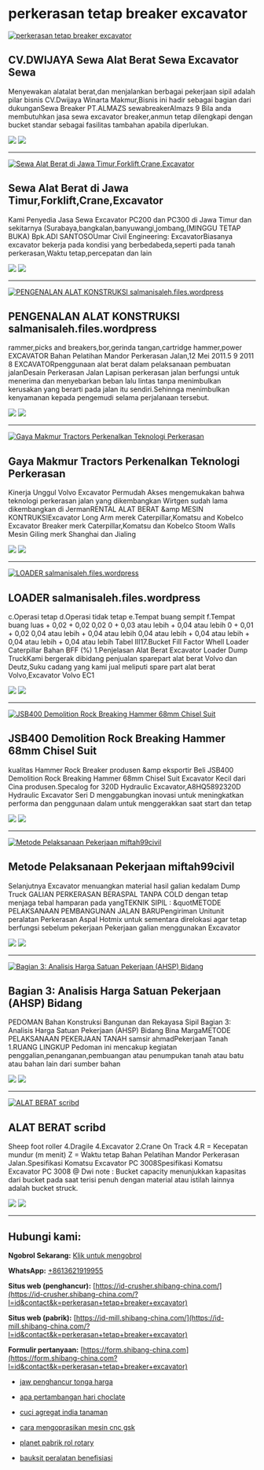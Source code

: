 # perkerasan tetap breaker excavator

<a href="https://swt.shibang-china.com/?l=id&img&k=perkerasan+tetap+breaker+excavator" target="_blank">![perkerasan tetap breaker excavator](http://static.shibang-china.com/all-800x300/1374.jpg)</a>

## CV.DWIJAYA Sewa Alat Berat Sewa Excavator Sewa
Menyewakan alatalat berat,dan menjalankan berbagai pekerjaan sipil adalah pilar bisnis CV.Dwijaya Winarta Makmur,Bisnis ini hadir sebagai bagian dari dukunganSewa Breaker PT.ALMAZS sewabreakerAlmazs 9 Bila anda membutuhkan jasa sewa excavator breaker,anmun tetap dilengkapi dengan bucket standar sebagai fasilitas tambahan apabila diperlukan.


<a href="https://whatsapp.shibangsoft.com/WhatsApp.php" target="_blank" title="WhatsApp">![](http://static.shibang-china.com/icon/whatsapp.png)</a> <a href="https://swt.shibang-china.com/?l=id&icon&k=perkerasan+tetap+breaker+excavator" target="_blank">![](http://static.shibang-china.com/icon/chat-id.png)</a>

---

<a href="https://swt.shibang-china.com/?l=id&img&k=perkerasan+tetap+breaker+excavator" target="_blank">![Sewa Alat Berat di Jawa Timur,Forklift,Crane,Excavator](http://static.shibang-china.com/all-800x300/62.jpg)</a>

## Sewa Alat Berat di Jawa Timur,Forklift,Crane,Excavator
Kami Penyedia Jasa Sewa Excavator PC200 dan PC300 di Jawa Timur dan sekitarnya (Surabaya,bangkalan,banyuwangi,jombang,(MINGGU TETAP BUKA) Bpk.ADI SANTOSOUmar Civil Engineering: ExcavatorBiasanya excavator bekerja pada kondisi yang berbedabeda,seperti pada tanah perkerasan,Waktu tetap,percepatan dan lain


<a href="https://whatsapp.shibangsoft.com/WhatsApp.php" target="_blank" title="WhatsApp">![](http://static.shibang-china.com/icon/whatsapp.png)</a> <a href="https://swt.shibang-china.com/?l=id&icon&k=perkerasan+tetap+breaker+excavator" target="_blank">![](http://static.shibang-china.com/icon/chat-id.png)</a>

---

<a href="https://swt.shibang-china.com/?l=id&img&k=perkerasan+tetap+breaker+excavator" target="_blank">![PENGENALAN ALAT KONSTRUKSI salmanisaleh.files.wordpress](http://static.shibang-china.com/all-800x300/941.jpg)</a>

## PENGENALAN ALAT KONSTRUKSI salmanisaleh.files.wordpress
rammer,picks and breakers,bor,gerinda tangan,cartridge hammer,power EXCAVATOR Bahan Pelatihan Mandor Perkerasan Jalan,12 Mei 2011.5 9 2011 8 EXCAVATORpenggunaan alat berat dalam pelaksanaan pembuatan jalanDesain Perkerasan Jalan Lapisan perkerasan jalan berfungsi untuk menerima dan menyebarkan beban lalu lintas tanpa menimbulkan kerusakan yang berarti pada jalan itu sendiri.Sehinnga menimbulkan kenyamanan kepada pengemudi selama perjalanaan tersebut.


<a href="https://whatsapp.shibangsoft.com/WhatsApp.php" target="_blank" title="WhatsApp">![](http://static.shibang-china.com/icon/whatsapp.png)</a> <a href="https://swt.shibang-china.com/?l=id&icon&k=perkerasan+tetap+breaker+excavator" target="_blank">![](http://static.shibang-china.com/icon/chat-id.png)</a>

---

<a href="https://swt.shibang-china.com/?l=id&img&k=perkerasan+tetap+breaker+excavator" target="_blank">![Gaya Makmur Tractors Perkenalkan Teknologi Perkerasan](http://static.shibang-china.com/all-800x300/1003.jpg)</a>

## Gaya Makmur Tractors Perkenalkan Teknologi Perkerasan
Kinerja Unggul Volvo Excavator Permudah Akses mengemukakan bahwa teknologi perkerasan jalan yang dikembangkan Wirtgen sudah lama dikembangkan di JermanRENTAL ALAT BERAT &amp MESIN KONTRUKSIExcavator Long Arm merek Caterpillar,Komatsu and Kobelco Excavator Breaker merk Caterpillar,Komatsu dan Kobelco Stoom Walls Mesin Giling merk Shanghai dan Jialing


<a href="https://whatsapp.shibangsoft.com/WhatsApp.php" target="_blank" title="WhatsApp">![](http://static.shibang-china.com/icon/whatsapp.png)</a> <a href="https://swt.shibang-china.com/?l=id&icon&k=perkerasan+tetap+breaker+excavator" target="_blank">![](http://static.shibang-china.com/icon/chat-id.png)</a>

---

<a href="https://swt.shibang-china.com/?l=id&img&k=perkerasan+tetap+breaker+excavator" target="_blank">![LOADER salmanisaleh.files.wordpress](http://static.shibang-china.com/all-800x300/482.jpg)</a>

## LOADER salmanisaleh.files.wordpress
c.Operasi tetap d.Operasi tidak tetap e.Tempat buang sempit f.Tempat buang luas + 0,02 + 0,02 0,02 0 + 0,03 atau lebih + 0,04 atau lebih 0 + 0,01 + 0,02 0,04 atau lebih + 0,04 atau lebih 0,04 atau lebih + 0,04 atau lebih + 0,04 atau lebih + 0,04 atau lebih Tabel III17.Bucket Fill Factor Whell Loader Caterpillar Bahan BFF (%) 1.Penjelasan Alat Berat Excavator Loader Dump TruckKami bergerak dibidang penjualan sparepart alat berat Volvo dan Deutz,Suku cadang yang kami jual meliputi spare part alat berat Volvo,Excavator Volvo EC1


<a href="https://whatsapp.shibangsoft.com/WhatsApp.php" target="_blank" title="WhatsApp">![](http://static.shibang-china.com/icon/whatsapp.png)</a> <a href="https://swt.shibang-china.com/?l=id&icon&k=perkerasan+tetap+breaker+excavator" target="_blank">![](http://static.shibang-china.com/icon/chat-id.png)</a>

---

<a href="https://swt.shibang-china.com/?l=id&img&k=perkerasan+tetap+breaker+excavator" target="_blank">![JSB400 Demolition Rock Breaking Hammer 68mm Chisel Suit](http://static.shibang-china.com/all-800x300/174.jpg)</a>

## JSB400 Demolition Rock Breaking Hammer 68mm Chisel Suit
kualitas Hammer Rock Breaker produsen &amp eksportir Beli JSB400 Demolition Rock Breaking Hammer 68mm Chisel Suit Excavator Kecil dari Cina produsen.Specalog for 320D Hydraulic Excavator,A8HQ5892320D Hydraulic Excavator Seri D menggabungkan inovasi untuk meningkatkan performa dan penggunaan dalam untuk menggerakkan saat start dan tetap


<a href="https://whatsapp.shibangsoft.com/WhatsApp.php" target="_blank" title="WhatsApp">![](http://static.shibang-china.com/icon/whatsapp.png)</a> <a href="https://swt.shibang-china.com/?l=id&icon&k=perkerasan+tetap+breaker+excavator" target="_blank">![](http://static.shibang-china.com/icon/chat-id.png)</a>

---

<a href="https://swt.shibang-china.com/?l=id&img&k=perkerasan+tetap+breaker+excavator" target="_blank">![Metode Pelaksanaan Pekerjaan miftah99civil](http://static.shibang-china.com/all-800x300/1036.jpg)</a>

## Metode Pelaksanaan Pekerjaan miftah99civil
Selanjutnya Excavator menuangkan material hasil galian kedalam Dump Truck GALIAN PERKERASAN BERASPAL TANPA COLD dengan tetap menjaga tebal hamparan pada yangTEKNIK SIPIL : &quotMETODE PELAKSANAAN PEMBANGUNAN JALAN BARUPengiriman Unitunit peralatan Perkerasan Aspal Hotmix untuk sementara direlokasi agar tetap berfungsi sebelum pekerjaan Pekerjaan galian menggunakan Excavator


<a href="https://whatsapp.shibangsoft.com/WhatsApp.php" target="_blank" title="WhatsApp">![](http://static.shibang-china.com/icon/whatsapp.png)</a> <a href="https://swt.shibang-china.com/?l=id&icon&k=perkerasan+tetap+breaker+excavator" target="_blank">![](http://static.shibang-china.com/icon/chat-id.png)</a>

---

<a href="https://swt.shibang-china.com/?l=id&img&k=perkerasan+tetap+breaker+excavator" target="_blank">![Bagian 3: Analisis Harga Satuan Pekerjaan (AHSP) Bidang](http://static.shibang-china.com/all-800x300/454.jpg)</a>

## Bagian 3: Analisis Harga Satuan Pekerjaan (AHSP) Bidang
PEDOMAN Bahan Konstruksi Bangunan dan Rekayasa Sipil Bagian 3: Analisis Harga Satuan Pekerjaan (AHSP) Bidang Bina MargaMETODE PELAKSANAAN PEKERJAAN TANAH samsir ahmadPekerjaan Tanah 1.RUANG LINGKUP Pedoman ini mencakup kegiatan penggalian,penanganan,pembuangan atau penumpukan tanah atau batu atau bahan lain dari sumber bahan


<a href="https://whatsapp.shibangsoft.com/WhatsApp.php" target="_blank" title="WhatsApp">![](http://static.shibang-china.com/icon/whatsapp.png)</a> <a href="https://swt.shibang-china.com/?l=id&icon&k=perkerasan+tetap+breaker+excavator" target="_blank">![](http://static.shibang-china.com/icon/chat-id.png)</a>

---

<a href="https://swt.shibang-china.com/?l=id&img&k=perkerasan+tetap+breaker+excavator" target="_blank">![ALAT BERAT scribd](http://static.shibang-china.com/all-800x300/385.jpg)</a>

## ALAT BERAT scribd
Sheep foot roller 4.Dragile 4.Excavator 2.Crane On Track 4.R = Kecepatan mundur (m menit) Z = Waktu tetap Bahan Pelatihan Mandor Perkerasan Jalan.Spesifikasi Komatsu Excavator PC 3008Spesifikasi Komatsu Excavator PC 3008 @ Dwi note : Bucket capacity menunjukkan kapasitas dari bucket pada saat terisi penuh dengan material atau istilah lainnya adalah bucket struck.


<a href="https://whatsapp.shibangsoft.com/WhatsApp.php" target="_blank" title="WhatsApp">![](http://static.shibang-china.com/icon/whatsapp.png)</a> <a href="https://swt.shibang-china.com/?l=id&icon&k=perkerasan+tetap+breaker+excavator" target="_blank">![](http://static.shibang-china.com/icon/chat-id.png)</a>

---
## Hubungi kami:

**Ngobrol Sekarang:** [Klik untuk mengobrol](https://swt.shibang-china.com?l=id&contact&k=perkerasan+tetap+breaker+excavator)

**WhatsApp:**  [+8613621919955](https://whatsapp.shibangsoft.com/WhatsApp.php)

**Situs web (penghancur):** [https://id-crusher.shibang-china.com/](https://id-crusher.shibang-china.com/?l=id&contact&k=perkerasan+tetap+breaker+excavator)

**Situs web (pabrik):** [https://id-mill.shibang-china.com/](https://id-mill.shibang-china.com/?l=id&contact&k=perkerasan+tetap+breaker+excavator)

**Formulir pertanyaan:** [https://form.shibang-china.com](https://form.shibang-china.com?l=id&contact&k=perkerasan+tetap+breaker+excavator)

* [jaw penghancur tonga harga](../32/jaw%20penghancur%20tonga%20harga.md)

* [apa pertambangan hari choclate](../40/apa%20pertambangan%20hari%20choclate.md)

* [cuci agregat india tanaman](../33/cuci%20agregat%20india%20tanaman.md)

* [cara mengoprasikan mesin cnc gsk](../40/cara%20mengoprasikan%20mesin%20cnc%20gsk.md)

* [planet pabrik rol rotary](../31/planet%20pabrik%20rol%20rotary.md)

* [bauksit peralatan benefisiasi](../37/bauksit%20peralatan%20benefisiasi.md)